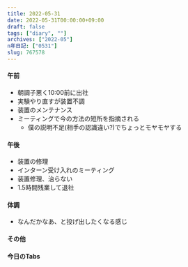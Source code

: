 ```yaml
---
title: 2022-05-31
date: 2022-05-31T00:00:00+09:00
draft: false
tags: ["diary", ""]
archives: ["2022-05"]
n年日記: ["0531"]
slug: 767578
---
```

#### 午前
- 朝調子悪く10:00前に出社
- 実験やり直すが装置不調
- 装置のメンテナンス
- ミーティングで今の方法の短所を指摘される
  - 僕の説明不足(相手の認識違い?)でちょっとモヤモヤする
#### 午後
- 装置の修理
- インターン受け入れのミーティング
- 装置修理、治らない
- 1.5時間残業して退社
#### 体調
- なんだかなあ、と投げ出したくなる感じ
#### その他
#### 今日のTabs
